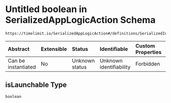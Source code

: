 # Untitled boolean in SerializedAppLogicAction Schema

```txt
https://timelimit.io/SerializedAppLogicAction#/definitions/SerializedInstalledApp/properties/isLaunchable
```

| Abstract            | Extensible | Status         | Identifiable            | Custom Properties | Additional Properties | Access Restrictions | Defined In                                                                                            |
| :------------------ | :--------- | :------------- | :---------------------- | :---------------- | :-------------------- | :------------------ | :---------------------------------------------------------------------------------------------------- |
| Can be instantiated | No         | Unknown status | Unknown identifiability | Forbidden         | Allowed               | none                | [SerializedAppLogicAction.schema.json\*](SerializedAppLogicAction.schema.json "open original schema") |

## isLaunchable Type

`boolean`
